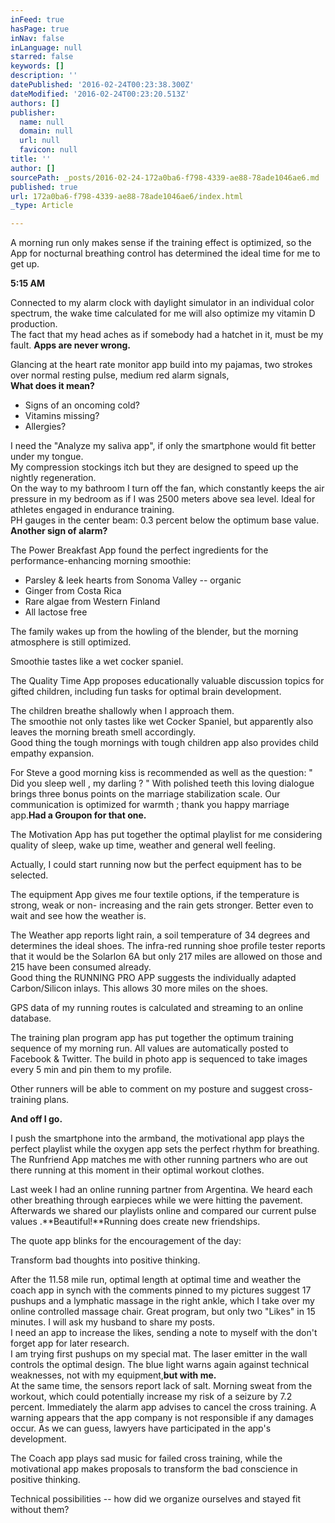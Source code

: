 ```yaml
---
inFeed: true
hasPage: true
inNav: false
inLanguage: null
starred: false
keywords: []
description: ''
datePublished: '2016-02-24T00:23:38.300Z'
dateModified: '2016-02-24T00:23:20.513Z'
authors: []
publisher:
  name: null
  domain: null
  url: null
  favicon: null
title: ''
author: []
sourcePath: _posts/2016-02-24-172a0ba6-f798-4339-ae88-78ade1046ae6.md
published: true
url: 172a0ba6-f798-4339-ae88-78ade1046ae6/index.html
_type: Article

---
```

A morning run only makes sense if the training effect is optimized, so the App for nocturnal breathing control has determined the ideal time for me to get up.

**5:15 AM**

Connected to my alarm clock with daylight simulator in an individual color spectrum, the wake time calculated for me will also optimize my vitamin D production.  
The fact that my head aches as if somebody had a hatchet in it, must be my fault. **Apps are never wrong.**

Glancing at the heart rate monitor app build into my pajamas, two strokes over normal resting pulse, medium red alarm signals,  
**What does it mean?**

* Signs of an oncoming cold?
* Vitamins missing?
* Allergies?

I need the "Analyze my saliva app", if only the smartphone would fit better under my tongue.  
My compression stockings itch but they are designed to speed up the nightly regeneration.  
On the way to my bathroom I turn off the fan, which constantly keeps the air pressure in my bedroom as if I was  2500 meters above sea level. Ideal for athletes engaged in endurance training.  
PH gauges in the center beam: 0.3 percent below the optimum base value.  
**Another sign of alarm?**

The Power Breakfast App found the perfect ingredients for the performance-enhancing morning smoothie:

* Parsley & leek hearts from Sonoma Valley -- organic
* Ginger from Costa Rica
* Rare algae from Western Finland
* All lactose free

The family wakes up from the howling of the blender, but the morning atmosphere is still optimized.

Smoothie tastes like a wet cocker spaniel.

The Quality Time App proposes educationally valuable discussion topics for gifted children, including fun tasks for optimal brain development.

The children breathe shallowly when I approach them.  
The smoothie not only tastes like wet Cocker Spaniel, but apparently also leaves the morning breath smell accordingly.  
Good thing the tough mornings with tough children app also provides child empathy expansion.

For Steve a good morning kiss is recommended as well as the question: " Did you sleep well , my darling ? " With polished teeth this loving dialogue brings three bonus points on the marriage stabilization scale. Our communication is optimized for warmth ; thank you happy marriage app.**Had a Groupon for that one.**

The Motivation App has put together the optimal playlist for me considering quality of sleep, wake up time, weather and general well feeling.

Actually, I could start running now but the perfect equipment has to be selected.

The equipment App gives me four textile options, if the temperature is strong, weak or non- increasing and the rain gets stronger. Better even to wait and see how the weather is.

The Weather app reports light rain, a soil temperature of 34 degrees and determines the ideal shoes. The infra-red running shoe profile tester reports that it would be the Solarlon 6A but only 217 miles are allowed on those and 215 have been consumed already.  
Good thing the RUNNING PRO APP suggests the individually adapted Carbon/Silicon inlays. This allows 30 more miles on the shoes.

GPS data of my running routes is calculated and streaming to an online database.

The training plan program app has put together the optimum training sequence of my morning run. All values ​​are automatically posted to Facebook & Twitter. The build in photo app is sequenced to take images every 5 min and pin them to my profile.

Other runners will be able to comment on my posture and suggest cross-training plans.

**And off I go.**

I push the smartphone into the armband, the motivational app plays the perfect playlist while the oxygen app sets the perfect rhythm for breathing.  
The Runfriend App matches me with other running partners who are out there running at this moment in their optimal workout clothes.

Last week I had an online running partner from Argentina. We heard each other breathing through earpieces while we were hitting the pavement.  
Afterwards we shared our playlists online and compared our current pulse values ​​.**Beautiful!**Running does create new friendships.

The quote app blinks for the encouragement of the day:

Transform bad thoughts into positive thinking.

After the 11.58 mile run, optimal length at optimal time and weather the coach app in synch with the comments pinned to my pictures suggest 17 pushups and a lymphatic massage in the right ankle, which I take over my online controlled massage chair. Great program, but only two "Likes" in 15 minutes. I will ask my husband to share my posts.  
I need an app to increase the likes, sending a note to myself with the don't forget app for later research.  
I am trying first pushups on my special mat. The laser emitter in the wall controls the optimal design. The blue light warns again against technical weaknesses, not with my equipment,**but with me.**  
At the same time, the sensors report lack of salt. Morning sweat from the workout, which could potentially increase my risk of a seizure by 7.2 percent. Immediately the alarm app advises to cancel the cross training. A warning appears that the app company is not responsible if any damages occur. As we can guess, lawyers have participated in the app's development.

The Coach app plays sad music for failed cross training, while the motivational app makes proposals to transform the bad conscience in positive thinking.

Technical possibilities -- how did we organize ourselves and stayed fit without them?
